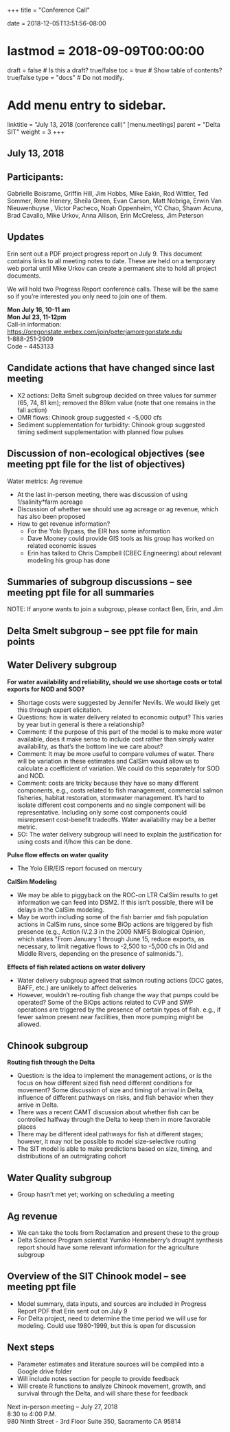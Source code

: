 +++
title = "Conference Call"

date = 2018-12-05T13:51:56-08:00
# lastmod = 2018-09-09T00:00:00

draft = false  # Is this a draft? true/false
toc = true  # Show table of contents? true/false
type = "docs"  # Do not modify.

# Add menu entry to sidebar.
linktitle = "July 13, 2018 (conference call)"
[menu.meetings]
  parent = "Delta SIT"
  weight = 3
+++

## July 13, 2018

## Participants: 
Gabrielle Boisrame, Griffin Hill, Jim Hobbs, Mike Eakin, Rod Wittler, Ted Sommer, Rene Henery, Sheila Green, Evan Carson, Matt Nobriga, Erwin Van Nieuwenhuyse , Victor Pacheco, Noah Oppenheim, YC Chao, Shawn Acuna, Brad Cavallo, Mike Urkov, Anna Allison, Erin McCreless, Jim Peterson
 
## Updates
Erin sent out a PDF project progress report on July 9. This document contains links to all meeting notes to date. These are held on a temporary web portal until Mike Urkov can create a permanent site to hold all project documents.

We will hold two Progress Report conference calls. These will be the same so if you’re interested you only need to join one of them.

**Mon July 16, 10-11 am** <br/> 
**Mon Jul 23, 11-12pm** <br/> 
Call-in information: <br/> 
https://oregonstate.webex.com/join/peterjamoregonstate.edu <br/> 
1-888-251-2909 <br/> 
Code – 4453133 <br/> 

## Candidate actions that have changed since last meeting
- X2 actions: Delta Smelt subgroup decided on three values for summer (65, 74, 81 km); removed the 89km value (note that one remains in the fall action)
- OMR flows: Chinook group suggested < -5,000 cfs
- Sediment supplementation for turbidity: Chinook group suggested timing sediment supplementation with planned flow pulses

## Discussion of non-ecological objectives (see meeting ppt file for the list of objectives)
Water metrics: Ag revenue

- At the last in-person meeting, there was discussion of using 1/salinity*farm acreage
- Discussion of whether we should use ag acreage or ag revenue, which has also been proposed
- How to get revenue information?
    - For the Yolo Bypass, the EIR has some information
    - Dave Mooney could provide GIS tools as his group has worked on related economic issues
    - Erin has talked to Chris Campbell (CBEC Engineering) about relevant modeling his group has done

## Summaries of subgroup discussions – see meeting ppt file for all summaries
NOTE: If anyone wants to join a subgroup, please contact Ben, Erin, and Jim

## Delta Smelt subgroup – see ppt file for main points

## Water Delivery subgroup

**For water availability and reliability, should we use shortage costs or total exports for NOD and SOD?**

- Shortage costs were suggested by Jennifer Nevills. We would likely get this through expert elicitation.
- Questions: how is water delivery related to economic output? This varies by year but in general is there a relationship? 
- Comment: if the purpose of this part of the model is to make more water available, does it make sense to include cost rather than simply water availability, as that’s the bottom line we care about? 
- Comment: It may be more useful to compare volumes of water. There will be variation in these estimates and CalSim would allow us to calculate a coefficient of variation. We could do this separately for SOD and NOD.
- Comment: costs are tricky because they have so many different components, e.g., costs related to fish management, commercial salmon fisheries, habitat restoration, stormwater management. It’s hard to isolate different cost components and no single component will be representative. Including only some cost components could misrepresent cost-benefit tradeoffs. Water availability may be a better metric.
- SO: The water delivery subgroup will need to explain the justification for using costs and if/how this can be done.

**Pulse flow effects on water quality**

- The Yolo EIR/EIS report focused on mercury

**CalSim Modeling** 

- We may be able to piggyback on the ROC-on LTR CalSim results to get information we can feed into DSM2. If this isn’t possible, there will be delays in the CalSim modeling.
- May be worth including some of the fish barrier and fish population actions in CalSim runs, since some BiOp actions are triggered by fish presence (e.g., Action IV.2.3 in the 2009 NMFS Biological Opinion, which states "From January 1 through June 15, reduce exports, as necessary, to limit negative flows to -2,500 to -5,000 cfs in Old and Middle Rivers, depending on the presence of salmonids.").

**Effects of fish related actions on water delivery**

- Water delivery subgroup agreed that salmon routing actions (DCC gates, BAFF, etc.) are unlikely to affect deliveries
- However, wouldn’t re-routing fish change the way that pumps could be operated? Some of the BiOps actions related to CVP and SWP operations are triggered by the presence of certain types of fish. e.g., if fewer salmon present near facilities, then more pumping might be allowed.

## Chinook subgroup

**Routing fish through the Delta**

- Question: is the idea to implement the management actions, or is the focus on how different sized fish need different conditions for movement? Some discussion of size and timing of arrival in Delta, influence of different pathways on risks, and fish behavior when they arrive in Delta.
- There was a recent CAMT discussion about whether fish can be controlled halfway through the Delta to keep them in more favorable places
- There may be different ideal pathways for fish at different stages; however, it may not be possible to model size-selective routing
- The SIT model is able to make predictions based on size, timing, and distributions of an outmigrating cohort

## Water Quality subgroup

- Group hasn’t met yet; working on scheduling a meeting

## Ag revenue

- We can take the tools from Reclamation and present these to the group
- Delta Science Program scientist Yumiko Henneberry’s drought synthesis report should have some relevant information for the agriculture subgroup

## Overview of the SIT Chinook model – see meeting ppt file

- Model summary, data inputs, and sources are included in Progress Report PDF that Erin sent out on July 9
- For Delta project, need to determine the time period we will use for modeling. Could use 1980-1999, but this is open for discussion

## Next steps

- Parameter estimates and literature sources will be compiled into a Google drive folder
- Will include notes section for people to provide feedback
- Will create R functions to analyze Chinook movement, growth, and survival through the Delta, and will share these for feedback

Next in-person meeting – July 27, 2018 <br/> 
8:30 to 4:00 P.M. <br/> 
980 Ninth Street - 3rd Floor Suite 350, Sacramento CA 95814 <br/> 
